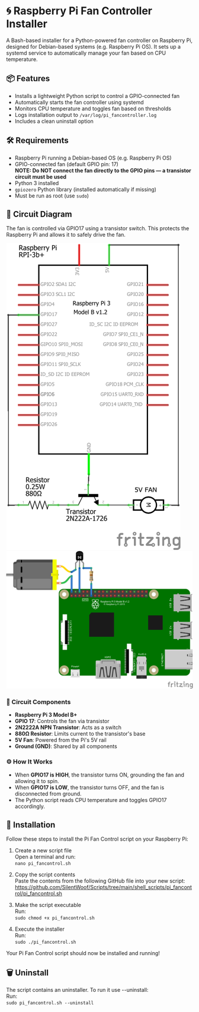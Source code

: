 # 🌀 Raspberry Pi Fan Controller Installer

A Bash-based installer for a Python-powered fan controller on Raspberry Pi, designed for Debian-based systems (e.g. Raspberry Pi OS). It sets up a systemd service to automatically manage your fan based on CPU temperature.

## 📦 Features

- Installs a lightweight Python script to control a GPIO-connected fan  
- Automatically starts the fan controller using systemd  
- Monitors CPU temperature and toggles fan based on thresholds  
- Logs installation output to `/var/log/pi_fancontroller.log`  
- Includes a clean uninstall option  

## 🛠️ Requirements

- Raspberry Pi running a Debian-based OS (e.g. Raspberry Pi OS)  
- GPIO-connected fan (default GPIO pin: 17)  
  **NOTE: Do NOT connect the fan directly to the GPIO pins — a transistor circuit must be used**  
- Python 3 installed  
- `gpiozero` Python library (installed automatically if missing)  
- Must be run as root (use `sudo`)  

## 🔧 Circuit Diagram

The fan is controlled via GPIO17 using a transistor switch. This protects the Raspberry Pi and allows it to safely drive the fan.

![Fan Control Circuit](pi_fancontrol_circuit.png)   ![Fan Control Diagram](pi_fancontrol_diagram.png)

### 🧩 Circuit Components

- **Raspberry Pi 3 Model B+**  
- **GPIO 17**: Controls the fan via transistor  
- **2N2222A NPN Transistor**: Acts as a switch  
- **880Ω Resistor**: Limits current to the transistor's base  
- **5V Fan**: Powered from the Pi's 5V rail  
- **Ground (GND)**: Shared by all components  

### ⚙️ How It Works

- When **GPIO17 is HIGH**, the transistor turns ON, grounding the fan and allowing it to spin.  
- When **GPIO17 is LOW**, the transistor turns OFF, and the fan is disconnected from ground.  
- The Python script reads CPU temperature and toggles GPIO17 accordingly.

## 🚀 Installation

Follow these steps to install the Pi Fan Control script on your Raspberry Pi:

1. Create a new script file  
   Open a terminal and run:  
   ```nano pi_fancontrol.sh```

2. Copy the script contents  
   Paste the contents from the following GitHub file into your new script:  
   https://github.com/SilentWoof/Scripts/tree/main/shell_scripts/pi_fancontrol/pi_fancontrol.sh

3. Make the script executable  
   Run:  
   ```sudo chmod +x pi_fancontrol.sh```

4. Execute the installer  
   Run:  
   ```sudo ./pi_fancontrol.sh```

Your Pi Fan Control script should now be installed and running!

## 🗑️ Uninstall

The script contains an uninstaller. To run it use --uninstall:  
  Run:  
  ```sudo pi_fancontrol.sh --uninstall```